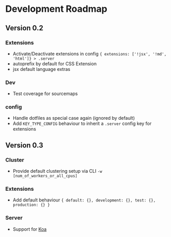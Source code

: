 # Development Roadmap

## Version 0.2
### Extensions
- Activate/Deactivate extensions in config `{ extensions: ['!jsx', '!md', 'html']} > .server`
- autoprefix by default for CSS Extension
- jsx default language extras

### Dev
- Test coverage for sourcemaps

### config
- Handle dotfiles as special case again (ignored by default)
- Add `KEY_TYPE_CONFIG` behaviour to inherit a `.server` config key for extensions

## Version 0.3
### Cluster
- Provide default clustering setup via CLI `-w [num_of_workers_or_all_cpus]`

### Extensions
- Add default behaviour `{ default: {}, development: {}, test: {}, production: {} }`

### Server
- Support for [Koa](http://koajs.com/)
